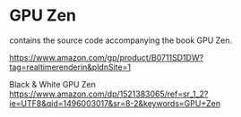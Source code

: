# GPU Zen
contains the source code accompanying the book GPU Zen.

https://www.amazon.com/gp/product/B0711SD1DW?tag=realtimerenderin&pldnSite=1

Black & White GPU Zen
https://www.amazon.com/dp/1521383065/ref=sr_1_2?ie=UTF8&qid=1496003017&sr=8-2&keywords=GPU+Zen
